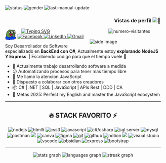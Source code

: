 <!-- BADGES TOP -->
<div>
  <img alt="status" src="https://img.shields.io/badge/estado-%F0%9F%92%9A_ON-green"/>
  <img alt="gender" src="https://img.shields.io/badge/genero-%F0%9F%A4%B5-lightgrey"/>
  <img alt="last-manual-update" src="https://img.shields.io/badge/ultima_actualizacion_manual-%F0%9F%93%85_1/20/25-blue"/>
</div>
<h3 align="right" >
  Vistas de perfil
  <img src="https://fonts.gstatic.com/s/e/notoemoji/latest/1f440/512.gif" alt="👀" width="32" height="32">
</h3>

<img alt="numero-visitantes" width="170" height="auto" align="right" src="https://profile-counter.glitch.me/Rauder7/count.svg?"/>
<!-- SALUDO -->
<div>
  <img src="https://raw.githubusercontent.com/rauder7/rauder7/master/Assets/peepoClap-2x.gif" alt="pepo-clap" align="left" width="40" height="auto">
  <!--<img src="Assets\pepo-clap.gif" margin-right="20" width="40" alt="pepo-clap" align="left" height="auto"/> -->
  &nbsp;&nbsp;
  <a href="https://git.io/typing-svg"><img src="https://readme-typing-svg.herokuapp.com?font=Fira+Code&weight=600&size=28&pause=1000&color=808080&vCenter=true&width=600&lines=Hola!%F0%9F%91%8C;Mi+nombre+es+Jeremy...;Pero+aqui+puedes+llamarme+Rauder%F0%9F%98%BC" alt="Typing SVG" />
  </a>
</div>

<!-- SOCIAL LINK -->
<div>
  <a target="_blank" href="https://facebook.com/https://www.facebook.com/share/1M9KZUogBw">
    <img src="https://img.shields.io/badge/Facebook-%231877F2.svg?style=for-the-badge&logo=Facebook&logoColor=white" alt="Facebook" target="_blank"/>
  </a>
  <a target="_blank" href="https://www.linkedin.com/in/jeremy-cordova-281946242/">
    <img src="https://img.shields.io/badge/linkedin-%230077B5.svg?style=for-the-badge&logo=linkedin&logoColor=white" alt="LinkedIn" target="_blank"/>
  </a>
  <a target="_blank" href="mailto:jeremy.jesus.tauro07@gmail.com">
    <img src="https://img.shields.io/badge/Gmail_jeremy.jesus.tauro07@gmail.com-D14836?style=for-the-badge&logo=gmail&logoColor=white" alt="Gmail" target="_blank"/>
  </a>
</div>

<!-- GIF GATO -->
 <img align='right' src="https://media.giphy.com/media/v1.Y2lkPTc5MGI3NjExYzY2NDMxYzIwN2QyYjkzOTg1ZWRjMDMyNjc0MzEzNjkwNDJlN2M0ZSZlcD12MV91c2VyX2Zhdm9yaXRlcyZjdD1n/RddaRQbuBgcgw/giphy.gif" width='230' alt="side Image" align="right" height="auto"> 

<!-- INTRODUCCION -->
Soy Desarrollador de Software especializado en **BackEnd con C#**, Actualmente estoy **explorando NodeJS Y Express**. | Escribiendo codigo para que el tiempo vuele 🚀

<!-- INFORMACION ADICIONAL -->

- 💼 Actualmente trabajo desarrollando software a medida
- 😛 Automatizando procesos para tener mas tiempo libre
- 🌱 Me llamó la atencion JavaScript
- 👥 Dispuesto a colaborar con otros creadores
- 📦 C# | .NET | SQL | JavaScript | APIs Rest | DDD | CA 
- 🥅 Metas 2025: Perfect my English and master the JavaScript ecosystem



<!-- TECH STACK 
## 💻 Tecnologías:
![C#](https://img.shields.io/badge/c%23-%23239120.svg?style=flat&logo=csharp&logoColor=white) ![HTML5](https://img.shields.io/badge/html5-%23E34F26.svg?style=flat&logo=html5&logoColor=white) ![JavaScript](https://img.shields.io/badge/javascript-%23323330.svg?style=flat&logo=javascript&logoColor=%23F7DF1E) ![Markdown](https://img.shields.io/badge/markdown-%23000000.svg?style=flat&logo=markdown&logoColor=white) ![.Net](https://img.shields.io/badge/.NET-5C2D91?style=flat&logo=.net&logoColor=white) ![Next JS](https://img.shields.io/badge/Next-black?style=flat&logo=next.js&logoColor=white) ![NodeJS](https://img.shields.io/badge/node.js-6DA55F?style=flat&logo=node.js&logoColor=white) ![MicrosoftSQLServer](https://img.shields.io/badge/Microsoft%20SQL%20Server-CC2927?style=flat&logo=microsoft%20sql%20server&logoColor=white) ![MySQL](https://img.shields.io/badge/mysql-4479A1.svg?style=flat&logo=mysql&logoColor=white) ![Canva](https://img.shields.io/badge/Canva-%2300C4CC.svg?style=flat&logo=Canva&logoColor=white) ![Figma](https://img.shields.io/badge/figma-%23F24E1E.svg?style=flat&logo=figma&logoColor=white) ![Notion](https://img.shields.io/badge/Notion-%23000000.svg?style=flat&logo=notion&logoColor=white) ![Postman](https://img.shields.io/badge/Postman-FF6C37?style=flat&logo=postman&logoColor=white) ![GitHub](https://img.shields.io/badge/github-%23121011.svg?style=flat&logo=github&logoColor=white)
-->

- --

<div align="center">
  <h2>
    <!-- <img src="https://fonts.gstatic.com/s/e/notoemoji/latest/1f525/512.gif" alt="🔥" width="32" height="32"> -->
    🔥 STACK FAVORITO ⚡
    <!-- <img src="https://fonts.gstatic.com/s/e/notoemoji/latest/26a1/512.gif" alt="⚡" width="32" height="32"> -->
  </h2>
  <!-- <h3>STACK FAVORITO</h3> -->
  <img height="35" title="nodejs" src="https://skillicons.dev/icons?i=nodejs" /> 
  <img title="html5" height="35" src="https://cdn.jsdelivr.net/gh/devicons/devicon@latest/icons/html5/html5-original.svg" />
  <img title="css3" height="35" src="https://cdn.jsdelivr.net/gh/devicons/devicon@latest/icons/css3/css3-original.svg" />
  <img height="35" title="javascript" src="https://skillicons.dev/icons?i=javascript" />
  <img title="c#/csharp" height="35"  src="https://cdn.jsdelivr.net/gh/devicons/devicon@latest/icons/csharp/csharp-original.svg" />
  <img title="sql server" height="35" src="https://cdn.jsdelivr.net/gh/devicons/devicon@latest/icons/microsoftsqlserver/microsoftsqlserver-original.svg" />
  <img title="mysql" height="35" src="https://cdn.jsdelivr.net/gh/devicons/devicon@latest/icons/mysql/mysql-original.svg" />
  <img height="35" title="postman" src="https://skillicons.dev/icons?i=markdown" /> 
  <img height="35" src="https://cdn.jsdelivr.net/gh/devicons/devicon@latest/icons/postman/postman-original.svg" /> 
  <img title="canva" height="35" src="https://cdn.jsdelivr.net/gh/devicons/devicon@latest/icons/canva/canva-original.svg" />
  <img title="figma" height="35" src="https://cdn.jsdelivr.net/gh/devicons/devicon@latest/icons/figma/figma-original.svg" />                        
  <img title="git" height="35" src="https://cdn.jsdelivr.net/gh/devicons/devicon@latest/icons/git/git-original.svg" />
  <img title="github" height="35" src="https://cdn.jsdelivr.net/gh/devicons/devicon@latest/icons/github/github-original.svg" />
  <img title="notion" height="35" src="https://cdn.jsdelivr.net/gh/devicons/devicon@latest/icons/notion/notion-original.svg" />
  <img height="35" src="https://skillicons.dev/icons?i=dotnet" />
  <img title="visual studio" height="35" src="https://cdn.jsdelivr.net/gh/devicons/devicon@latest/icons/visualstudio/visualstudio-original.svg" />
  <img title="vscode" height="35" src="https://cdn.jsdelivr.net/gh/devicons/devicon@latest/icons/vscode/vscode-original.svg" />     
  <img height="35" title="obsidian" src="https://skillicons.dev/icons?i=obsidian" />       
  <img height="35" title="express" src="https://skillicons.dev/icons?i=express" />
  <img height="35" title="bootstrap" src="https://skillicons.dev/icons?i=bootstrap" />  
</div>

- --

<!-- STATS -->

<div align="center">
  <img src="https://github-readme-stats.vercel.app/api?username=Rauder7&hide_title=true&hide_rank=false&show_icons=true&include_all_commits=true&count_private=true&disable_animations=false&theme=aura&locale=es&hide_border=true&order=1" height="150" alt="stats graph"  />
  <img src="https://github-readme-stats.vercel.app/api/top-langs?username=Rauder7&locale=es&hide_title=false&layout=compact&card_width=320&langs_count=4&theme=aura&hide_border=true&order=2" height="150" alt="languages graph"  />
  <img src="https://streak-stats.demolab.com?user=Rauder7&locale=es&mode=daily&theme=aura&hide_border=true&border_radius=5&order=3" height="150" alt="streak graph"  />
</div>


